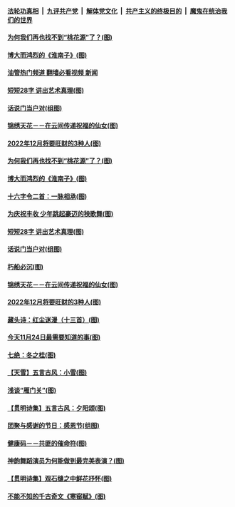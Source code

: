 ####  [法轮功真相](../../../../basic/blob/master/README.md?t=11261702) &nbsp;|&nbsp; [九评共产党](../../../../9ping.md/blob/master/README.md?t=11261702) &nbsp;|&nbsp; [解体党文化](../../../../jtdwh.md/blob/master/README.md?t=11261702)  &nbsp;|&nbsp; [共产主义的终极目的](../../../../gczydzjmd.md/blob/master/README.md?t=11261702) &nbsp;|&nbsp; [魔鬼在统治我们的世界](../../../../mgztzwmdsj.md/blob/master/README.md?t=11261702) 

#### [为何我们再也找不到“桃花源”了？(图)](../pages/p7/1022074.md?t=11261702) 

#### [博大而鸿烈的《淮南子》(图)](../pages/p7/1022450.md?t=11261702) 

#### [油管热门频道 翻墙必看视频 新闻](http://129.146.143.75:81/youtube.html?11261702)

#### [短短28字 讲出艺术真理(图)](../pages/p7/1022232.md?t=11261702) 

#### [话说门当户对(组图)](../pages/p7/1022059.md?t=11261702) 

#### [锦绣天花－－在云间传递祝福的仙女(图)](../pages/p7/1019893.md?t=11261702) 

#### [2022年12月将要旺财的3种人(图)](../pages/p7/1022077.md?t=11261702) 

#### [为何我们再也找不到“桃花源”了？(图)](../pages/p7/1022074.md?t=11261702) 

#### [博大而鸿烈的《淮南子》(图)](../pages/p7/1022450.md?t=11261702) 

#### [十六字令二首：一脉相承(图)](../pages/p7/1022513.md?t=11261702) 

#### [为庆祝丰收 少年跳起豪迈的秧歌舞(图)](../pages/p7/1019895.md?t=11261702) 

#### [短短28字 讲出艺术真理(图)](../pages/p7/1022232.md?t=11261702) 

#### [话说门当户对(组图)](../pages/p7/1022059.md?t=11261702) 

#### [朽船必沉(图)](../pages/p7/1022253.md?t=11261702) 

#### [锦绣天花－－在云间传递祝福的仙女(图)](../pages/p7/1019893.md?t=11261702) 

#### [2022年12月将要旺财的3种人(图)](../pages/p7/1022077.md?t=11261702) 

#### [藏头诗：红尘迷漫（十三首）(图)](../pages/p7/1022429.md?t=11261702) 

#### [今天11月24日最需要知道的事(图)](../pages/p7/1022121.md?t=11261702) 

#### [七绝：冬之桂(图)](../pages/p7/1022011.md?t=11261702) 

#### [【天雪】五言古风：小雪(图)](../pages/p7/1022400.md?t=11261702) 

#### [浅谈“雁门关”(图)](../pages/p7/1022246.md?t=11261702) 

#### [【贯明诗集】五言古风：夕阳颂(图)](../pages/p7/1022306.md?t=11261702) 

#### [团聚与感谢的节日：感恩节(组图)](../pages/p7/1017796.md?t=11261702) 

#### [健康码－－共匪的催命符(图)](../pages/p7/1022109.md?t=11261702) 

#### [神韵舞蹈演员为何能做到最完美表演？(图)](../pages/p7/1022291.md?t=11261702) 

#### [【贯明诗集】观石缝之中鲜花抒怀(图)](../pages/p7/1022305.md?t=11261702) 

#### [不能不知的千古奇文《寒窑赋》(图)](../pages/p7/1022147.md?t=11261702) 

<img src='http://gfw-breaker.win/goodnews/indexes/p7.md' width='0px' height='0px'/>
